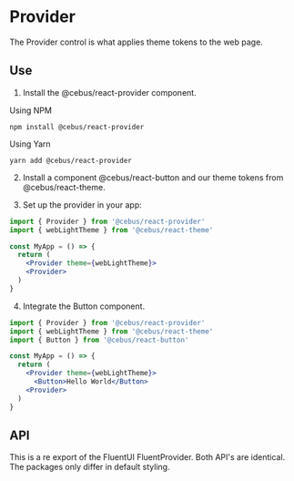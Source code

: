 # Provider

The Provider control is what applies theme tokens to the web page.

## Use

1. Install the @cebus/react-provider component.

Using NPM

```
npm install @cebus/react-provider
```

Using Yarn

```
yarn add @cebus/react-provider
```

2. Install a component @cebus/react-button and our theme tokens from @cebus/react-theme.

3. Set up the provider in your app:

```jsx
import { Provider } from '@cebus/react-provider'
import { webLightTheme } from '@cebus/react-theme'

const MyApp = () => {
  return (
    <Provider theme={webLightTheme}>
    <Provider>
  )
}
```

4. Integrate the Button component.

```jsx
import { Provider } from '@cebus/react-provider'
import { webLightTheme } from '@cebus/react-theme'
import { Button } from '@cebus/react-button'

const MyApp = () => {
  return (
    <Provider theme={webLightTheme}>
      <Button>Hello World</Button>
    <Provider>
  )
}
```

## API

This is a re export of the FluentUI FluentProvider. Both API's are identical. The packages only differ in default styling.
